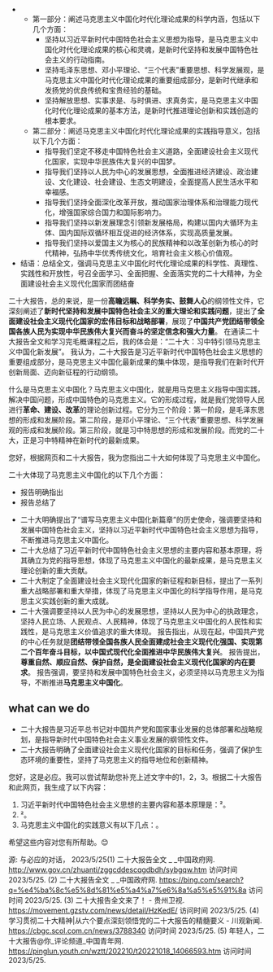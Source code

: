 
- 
    - 第一部分：阐述马克思主义中国化时代化理论成果的科学内涵，包括以下几个方面：
        - 坚持以习近平新时代中国特色社会主义思想为指导，是马克思主义中国化时代化理论成果的核心和灵魂，是新时代坚持和发展中国特色社会主义的行动指南。
        - 坚持毛泽东思想、邓小平理论、“三个代表”重要思想、科学发展观，是马克思主义中国化时代化理论成果的重要组成部分，是新时代继承和发扬党的优良传统和宝贵经验的基础。
        - 坚持解放思想、实事求是、与时俱进、求真务实，是马克思主义中国化时代化理论成果的基本方法，是新时代推进理论创新和实践创造的根本要求。
    - 第二部分：阐述马克思主义中国化时代化理论成果的实践指导意义，包括以下几个方面：
        - 指导我们坚定不移走中国特色社会主义道路，全面建设社会主义现代化国家，实现中华民族伟大复兴的中国梦。
        - 指导我们坚持以人民为中心的发展思想，全面推进经济建设、政治建设、文化建设、社会建设、生态文明建设，全面提高人民生活水平和幸福感。
        - 指导我们坚持全面深化改革开放，推动国家治理体系和治理能力现代化，增强国家综合国力和国际影响力。
        - 指导我们坚持以新发展理念引领新发展格局，构建以国内大循环为主体、国内国际双循环相互促进的经济体系，实现高质量发展。
        - 指导我们坚持以爱国主义为核心的民族精神和以改革创新为核心的时代精神，弘扬中华优秀传统文化，培育社会主义核心价值观。
- 结语：总结全文，强调马克思主义中国化时代化理论成果的科学性、真理性、实践性和开放性，号召全面学习、全面把握、全面落实党的二十大精神，为全面建设社会主义现代化国家而团结奋

二十大报告，总的来说，是一份**高瞻远瞩、科学务实、鼓舞人心**的纲领性文件，它深刻阐述了**新时代坚持和发展中国特色社会主义的重大理论和实践问题**，提出了**全面建设社会主义现代化国家的宏伟目标和战略部署**，展现了**中国共产党团结带领全国各族人民为实现中华民族伟大复兴而奋斗的坚定信念和强大力量**。
在通读二十大报告全文和学习完毛概课程之后，我的体会是：“二十大：习中特引领马克思主义中国化新发展”。
我认为，二十大报告是习近平新时代中国特色社会主义思想的重要组成部分，是马克思主义中国化最新成果的集中体现，是指导我们在新时代开创新局面、迈向新征程的行动纲领。

什么是马克思主义中国化？马克思主义中国化，就是用马克思主义指导中国实践，解决中国问题，形成中国特色的马克思主义。它的形成过程，就是我们党领导人民进行**革命、建设、改革**的理论创新过程。它分为三个阶段：第一阶段，是毛泽东思想的形成和发展阶段。第二阶段，是邓小平理论、“三个代表”重要思想、科学发展观的形成和发展阶段。第三阶段，就是习中特思想的形成和发展阶段。而党的二十大，正是习中特精神在新时代的最新成果。

您好，根据网页和二十大报告，我为您指出二十大如何体现了马克思主义中国化。

二十大体现了马克思主义中国化的以下几个方面：
+ 报告明确指出
+ 报告总结了

- 二十大明确提出了“谱写马克思主义中国化新篇章”的历史使命，强调要坚持和发展中国特色社会主义，坚持以习近平新时代中国特色社会主义思想为指导，不断推进马克思主义中国化。
- 二十大总结了习近平新时代中国特色社会主义思想的主要内容和基本原理，将其确立为党的指导思想，体现了马克思主义中国化的最新成果，是马克思主义理论创新的重大贡献。
- 二十大制定了全面建设社会主义现代化国家的新征程和新目标，提出了一系列重大战略部署和重大举措，体现了马克思主义中国化的科学指导作用，是马克思主义实践创新的重大成就。
- 二十大强调要坚持以人民为中心的发展思想，坚持以人民为中心的执政理念，坚持人民立场、人民观点、人民精神，体现了马克思主义中国化的人民性和实践性，是马克思主义价值追求的重大体现。
报告指出，从现在起，中国共产党的中心任务就是**团结带领全国各族人民全面建成社会主义现代化强国、实现第二个百年奋斗目标，以中国式现代化全面推进中华民族伟大复兴**。
报告提出，**尊重自然、顺应自然、保护自然，是全面建设社会主义现代化国家的内在要求**。
报告强调，要坚持和发展中国特色社会主义，必须坚持以马克思主义为指导，不断推进**马克思主义中国化**。

## what can we do

- 二十大报告是习近平总书记对中国共产党和国家事业发展的总体部署和战略规划，是指导新时代中国特色社会主义事业发展的纲领性文件。
- 二十大报告明确了全面建设社会主义现代化国家的目标和任务，强调了保护生态环境的重要性，坚持了马克思主义的指导地位和创新精神。

您好，这是必应。我可以尝试帮助您补充上述文字中的1，2，3。根据二十大报告和此网页，我生成了以下内容：

1. 习近平新时代中国特色社会主义思想的主要内容和基本原理是：²。
2. ²。
3. 马克思主义中国化的实践意义有以下几点：。

希望这些内容对您有所帮助。😊

源: 与必应的对话， 2023/5/25(1) 二十大报告全文 _ _中国政府网. http://www.gov.cn/zhuanti/zggcddescqgdbdh/sybgqw.htm 访问时间 2023/5/25.
(2) 二十大报告全文 _ _中国政府网. https://bing.com/search?q=%e4%ba%8c%e5%8d%81%e5%a4%a7%e6%8a%a5%e5%91%8a 访问时间 2023/5/25.
(3) 二十大报告全文来了！ - 贵州卫视. https://movement.gzstv.com/news/detail/HzKedE/ 访问时间 2023/5/25.
(4) 学习贯彻二十大精神|从六个要点深刻领悟党的二十大报告的精髓要义 - 川观新闻. https://cbgc.scol.com.cn/news/3788340 访问时间 2023/5/25.
(5) 年轻人，二十大报告@你_评论频道_中国青年网. https://pinglun.youth.cn/wztt/202210/t20221018_14066593.htm 访问时间 2023/5/25.
